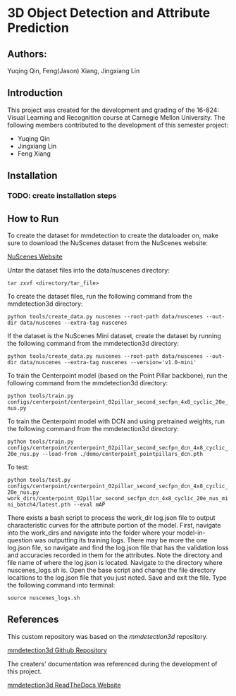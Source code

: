 # 3D Object Detection and Attribute Prediction

## Authors:
Yuqing Qin, Feng(Jason) Xiang, Jingxiang Lin

## Introduction

This project was created for the development and grading of the 16-824: Visual Learning and Recognition course at Carnegie Mellon University. The following members contributed to the development of this semester project:

* Yuqing Qin
* Jingxiang Lin
* Feng Xiang

## Installation

### TODO: create installation steps

## How to Run

To create the dataset for mmdetection to create the dataloader on, make sure to download the NuScenes dataset from the NuScenes website:

[NuScenes Website](https://www.nuscenes.org)

Untar the dataset files into the data/nuscenes directory:

```tar zxvf <directory/tar_file>```

To create the dataset files, run the following command from the mmdetection3d directory:

```python tools/create_data.py nuscenes --root-path data/nuscenes --out-dir data/nuscenes --extra-tag nuscenes```

If the dataset is the NuScenes Mini dataset, create the dataset by running the following command from the mmdetection3d directory:

```python tools/create_data.py nuscenes --root-path data/nuscenes --out-dir data/nuscenes --extra-tag nuscenes --version='v1.0-mini'```

To train the Centerpoint model (based on the Point Pillar backbone), run the following command from the mmdetection3d directory:

```python tools/train.py configs/centerpoint/centerpoint_02pillar_second_secfpn_4x8_cyclic_20e_nus.py```

To train the Centerpoint model with DCN and using pretrained weights, run the following command from the mmdetection3d directory:

```python tools/train.py configs/centerpoint/centerpoint_02pillar_second_secfpn_dcn_4x8_cyclic_20e_nus.py --load-from ./demo/centerpoint_pointpillars_dcn.pth```

To test:

```python tools/test.py configs/centerpoint/centerpoint_02pillar_second_secfpn_dcn_4x8_cyclic_20e_nus.py work_dirs/centerpoint_02pillar_second_secfpn_dcn_4x8_cyclic_20e_nus_mini_batch4/latest.pth --eval mAP```

There exists a bash script to process the work_dir log.json file to output characteristic curves for the attribute portion of the model. First, navigate into the work_dirs and navigate into the folder where your model-in-question was outputting its training logs. There may be more the one log.json file, so navigate and find the log.json file that has the validation loss and accuracies recorded in them for the attributes. Note the directory and file name of where the log.json is located. Navigate to the directory where nuscenes_logs.sh is. Open the base script and change the file directory localtions to the log.json file that you just noted. Save and exit the file. Type the following command into terminal:

```source nuscenes_logs.sh```


## References

This custom repository was based on the *mmdetection3d* repository.

[mmdetection3d Github Repository](https://github.com/open-mmlab/mmdetection3d)

The creaters' documentation was referenced during the development of this project.

[mmdetection3d ReadTheDocs Website](https://mmdetection3d.readthedocs.io/en/latest/getting_started.html)
